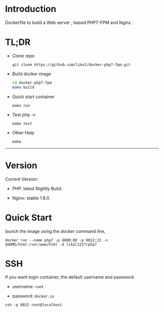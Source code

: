 # Introduction
Dockerfile to build a Web server , based PHP7-FPM and Nginx .

# TL;DR

* Clone repo

  `git clone https://github.com/likol/docker-php7-fpm.git`

* Build docker image

  ```bash
  cd docker-php7-fpm
  make build
  ```

* Quick start container

  `make run`
  
* Test php -v

  `make test`

* Other Help

  `make`

* * *

# Version

  Current Version:

  - PHP: latest Nightly Build.

  - Nginx: stable 1.8.0.

# Quick Start

  launch the image using the docker command line,

  `docker run --name php7 -p 8080:80 -p 8022:22 -v $HOME/html:/var/www/html -d likol1227/php7`

# SSH

  If you want login container,
  the default username and password:

  - username: `root`

  - password: `docker.io`

  `ssh -p 8022 root@localhost`
